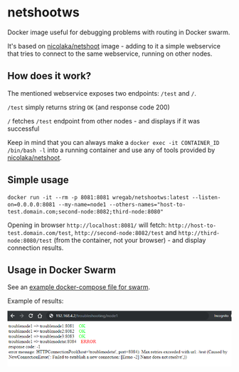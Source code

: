 # netshootws
Docker image useful for debugging problems with routing in Docker swarm.

It's based on [nicolaka/netshoot](https://github.com/nicolaka/netshoot) image - adding to it a simple webservice that tries to connect to the same webservice, running on other nodes.

## How does it work?
The mentioned webservice exposes two endpoints: `/test` and `/`.

`/test` simply returns string `OK` (and response code 200)

`/` fetches `/test` endpoint from other nodes - and displays if it was successful

Keep in mind that you can always make a `docker exec -it CONTAINER_ID /bin/bash -l` into a running container and use any of tools provided by [nicolaka/netshoot](https://github.com/nicolaka/netshoot).

## Simple usage
```
docker run -it --rm -p 8081:8081 wregab/netshootws:latest --listen-on=0.0.0.0:8081 --my-name=node1 --others-names="host-to-test.domain.com;second-node:8082;third-node:8080"
```

Opening in browser `http://localhost:8081/` will fetch: `http://host-to-test.domain.com/test`, `http://second-node:8082/test` and `http://third-node:8080/test` (from the container, not your browser) - and display connection results.

## Usage in Docker Swarm
See an [example docker-compose file for swarm](example-swarm-docker-compose.yml).

Example of results:

![swarm screen shot](docs/ss_swarm.png)
